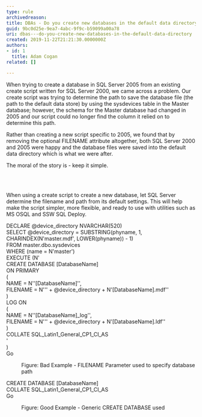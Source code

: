 ```yaml
---
type: rule
archivedreason: 
title: DBAs - Do you create new databases in the default data directory?
guid: 9bc0d25e-9ea7-4abc-9f9c-b59099a00a78
uri: dbas---do-you-create-new-databases-in-the-default-data-directory
created: 2019-11-22T21:21:30.0000000Z
authors:
- id: 1
  title: Adam Cogan
related: []

---
```



<p>When trying to create a database in SQL Server 2005 from an existing create script written for SQL Server 2000, we came across a problem. Our create script was trying to determine the path to save the database file (the path to the default data store) by using the sysdevices table in the Master database; however, the schema for the Master database had changed in 2005 and our script could no longer find the column it relied on to determine this path.<br></p><p>Rather than creating a new script specific to 2005, we found that by removing the optional FILENAME attribute altogether, both SQL Server 2000 and 2005 were happy and the database files were saved into the default data directory which is what we were after.<br></p><p>The moral of the story is - keep it simple.<br></p>
<br><excerpt class='endintro'></excerpt><br>
<p>​When using a create script to create a new database, let SQL Server determine the filename and path from its default settings. This will help make the script simpler, more flexible, and ready to use with utilities such as MS OSQL and&#160;SSW SQL Deploy.<br></p><p class="ssw15-rteElement-CodeArea">DECLARE @device_directory NVARCHAR(520)<br>SELECT @device_directory = SUBSTRING(phyname, 1,<br> CHARINDEX(N'master.mdf', LOWER(phyname)) - 1)<br>FROM master.dbo.sysdevices<br>WHERE (name = N'master')<br>EXECUTE (N'<br>CREATE DATABASE [DatabaseName]<br> ON PRIMARY <br> (<br> NAME = N''[DatabaseName]'', <br> FILENAME = N''' + @device_directory + N'[DatabaseName].mdf''<br> )<br> LOG ON <br> (<br> NAME = N''[DatabaseName]_log'', <br> FILENAME = N''' + @device_directory + N'[DatabaseName].ldf''<br> ) <br>			COLLATE SQL_Latin1_General_CP1_CI_AS<br> ' <br> )<br>Go</p><dd class="ssw15-rteElement-FigureBad">Figure&#58; Bad Example - FILENAME Parameter used to specify database path<br></dd><p class="ssw15-rteElement-CodeArea">​CREATE DATABASE [DatabaseName]<br>COLLATE SQL_Latin1_General_CP1_CI_AS<br>Go</p><dd class="ssw15-rteElement-FigureGood">Figure&#58; Good Example -&#160;Generic CREATE DATABASE used​​<br></dd>


